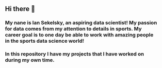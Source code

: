 ## Hi there 👋

### My nane is Ian Sekelsky, an aspiring data scientist! My passion for data comes from my attention to details in sports. My career goal is to one day be able to work with amazing people in the sports data science world!


### In this repository I have my projects that I have worked on during my own time. 
<!--
**IanjsII/IanjsII** is a ✨ _special_ ✨ repository because its `README.md` (this file) appears on your GitHub profile.

Here are some ideas to get you started:

- 🔭 I’m currently working on ...
- 🌱 I’m currently learning ...
- 👯 I’m looking to collaborate on ...
- 🤔 I’m looking for help with ...
- 💬 Ask me about ...
- 📫 How to reach me: ...
- 😄 Pronouns: ...
- ⚡ Fun fact: ...
-->
